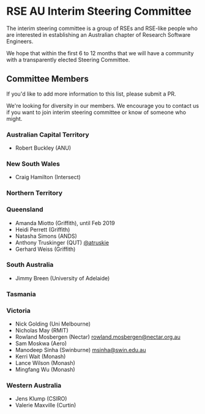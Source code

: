 # RSE AU Interim Steering Committee

The interim steering committee is a group of RSEs and RSE-like people who
are interested in establishing an Australian chapter of Research Software Engineers.

We hope that within the first 6 to 12 months that we will have a community 
with a transparently elected Steering Committee.

## Committee Members

If you'd like to add more information to this list, please submit a PR.

We're looking for diversity in our members. We encourage you to contact us if
you want to join interim steering committee or know of someone who might.


### Australian Capital Territory

- Robert Buckley (ANU)

### New South Wales

- Craig Hamilton (Intersect)

### Northern Territory

### Queensland

- Amanda Miotto (Griffith), until Feb 2019 
- Heidi Perrett (Griffith)
- Natasha Simons (ANDS)
- Anthony Truskinger (QUT) [@atruskie](https://twitter.com/atruskie)
- Gerhard Weiss (Griffith)

### South Australia

- Jimmy Breen (University of Adelaide)

### Tasmania

### Victoria

- Nick Golding (Uni Melbourne)
- Nicholas May (RMIT)
- Rowland Mosbergen (Nectar) <rowland.mosbergen@nectar.org.au>
- Sam Moskwa (Aero)
- Manodeep Sinha (Swinburne) <msinha@swin.edu.au>
- Kerri Wait (Monash)
- Lance Wilson (Monash)
- Mingfang Wu (Monash)

### Western Australia

- Jens Klump (CSIRO)
- Valerie Maxville (Curtin)

